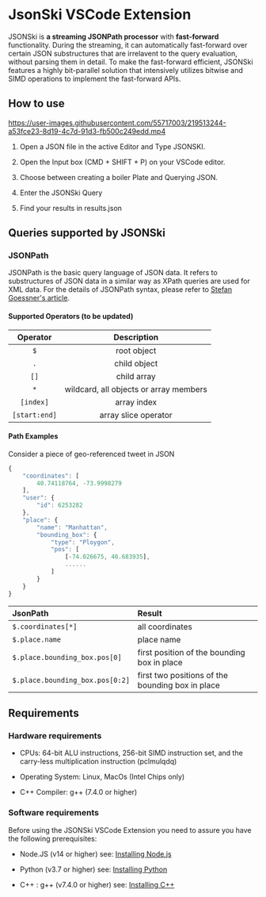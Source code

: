

# JsonSki VSCode Extension 

JSONSki is **a streaming JSONPath processor** with **fast-forward** functionality. During the streaming, it can automatically fast-forward over certain JSON substructures that are irrelavent to the query evaluation, without parsing them in detail. To make the fast-forward efficient, JSONSki features a highly bit-parallel solution that intensively utilizes bitwise and SIMD operations to implement the fast-forward APIs. 

## How to use


https://user-images.githubusercontent.com/55717003/219513244-a53fce23-8d19-4c7d-91d3-fb500c249edd.mp4



1. Open a JSON file in the active Editor and Type JSONSKI.

2. Open the Input box (CMD + SHIFT + P) on your VSCode editor.

3. Choose between creating a boiler Plate and Querying JSON.

4. Enter the JSONSki Query

5. Find your results in results.json

## Queries supported by JSONSki

### JSONPath
JSONPath is the basic query language of JSON data. It refers to substructures of JSON data in a similar way as XPath queries are used for XML data. For the details of JSONPath syntax, please refer to [Stefan Goessner's article](https://goessner.net/articles/JsonPath/index.html#e2). 

#### Supported Operators (to be updated)
| Operator                  |   Description     |
| :-----------------------: |:-----------------:|
| `$`                       | root object              |
| `.`                       | child object      |
| `[]`                       | child array      |
| `*`                       | wildcard, all objects or array members          |
| `[index]`             | array index      |
| `[start:end]`             | array slice operator      |


#### Path Examples
Consider a piece of geo-referenced tweet in JSON
```javascript
{
    "coordinates": [
        40.74118764, -73.9998279
    ],
    "user": {
        "id": 6253282
    },
    "place": {
        "name": "Manhattan",
        "bounding_box": {
            "type": "Ploygon",
            "pos": [
                [-74.026675, 40.683935],
                ......
            ]
        }
    }
}
```
| JsonPath | Result |
| :------- | :----- |
| `$.coordinates[*]` | all coordinates     |
| `$.place.name` | place name   |
| `$.place.bounding_box.pos[0]`| first position of the bounding box in place                      |
| `$.place.bounding_box.pos[0:2]`| first two positions of the bounding box in place                      |

## Requirements

### Hardware requirements

- CPUs: 64-bit ALU instructions, 256-bit SIMD instruction set, and the carry-less multiplication instruction (pclmulqdq)

- Operating System: Linux, MacOs (Intel Chips only) 

- C++ Compiler: g++ (7.4.0 or higher)



### Software requirements

Before using the JSONSki VSCode Extension you need to assure you have the following prerequisites:

- Node.JS (v14 or higher) see: [Installing Node.js](https://nodejs.org/)

- Python (v3.7 or higher) see: [Installing Python](https://www.python.org/downloads/release/python-3100/)

- C++ : g++ (v7.4.0 or higher) see: [Installing C++](https://gcc.gnu.org/install/)




